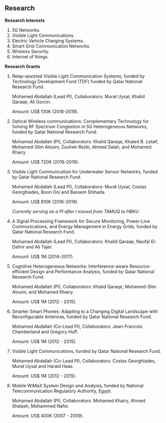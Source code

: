 Research
-

**Research Interests**

1. 5G Networks.
2. Visible Light Communications.
3. Electric Vehicle Charging Systems.
4. Smart Grid Communication Networks.
5. Wireless Security.
7. Internet of things. 


**Research Grants**


1.  Relay-assisted Visible Light Communication Systems, funded by Technology
    Development Fund (TDF) funded by Qatar National Research Fund.
    
    Mohamed Abdallah (Lead PI), Collaborators: Murat Uysal, Khalid
    Qaraqe, Ali Gorcin.

    Amount: US\$ 130K (2018-2019).

2.  Optical Wireless communications: Complementary Technology for
    Solving RF Spectrum Congestion in 5G Heterogeneous Networks,
    funded by Qatar National Research Fund.
    
    Mohamed Abdallah (PI), Collaborators: Khalid Qaraqe, Khaled B.
    Letaif, Mohamed-Slim Alouini, Zouheir Rezki, Ahmed Salah, and
    Mohamed Khairy. 
    
    Amount: US\$ 720K (2016-2019).

3.  Visible Light Communication for Underwater Sensor Networks,
    funded by Qatar National Research Fund.

    Mohamed Abdallah (Lead PI), Collaborators: Murat Uysal, Costas
    Georghiades, Boon Ooi and Bassem Shihada.

    Amount: US\$ 810K (2016-2019).

    *Currently serving as a PI after I moved from TAMUQ to HBKU*

4.  A Signal Processing Framework for Secure Monitoring, Power-Line
    Communications, and Energy Management in Energy Grids, funded by
    Qatar National Research Fund.

    Mohamed Abdallah (Lead PI), Collaborators: Khalid Qaraqe, Naofal
    El-Dahrir and Ali Tajer.

    Amount: US\$ 1M (2014-2017).

5.  Cognitive Heterogeneous Networks: Interference-aware
    Resource-efficient Design and Performance Analysis, funded by
    Qatar National Research Fund.

    Mohamed Abdallah (PI), Collaborators: Khalid Qaraqe,
    Mohamed-Slim Alouini, and Mohamed Khairy.

    Amount: US\$ 1M (2012 - 2015).
    
6.  Smarter Smart Phones: Adapting to a Changing Digital Landscape
    with Reconfigurable Antennas, funded by Qatar National Research
    Fund.

    Mohamed Abdallah (Co-Lead PI), Collaborators: Jean-Francois
    Chamberland and Gregory Huff.

    Amount: US\$ 1M (2012 - 2015).

7.  Visible Light Communications, funded by Qatar National Research
    Fund.

    Mohamed Abdallah (Co-Lead PI), Collaborators: Costas
    Georghiades, Murat Uysal and Harald Haas.

    Amount: US\$ 1M (2012 - 2015).

8.  Mobile WiMaX System Design and Analysis, funded by National
    Telecommunication Regulatory Authority, Egypt.

    Mohamed Abdallah (PI), Collaborators: Mohamed Khairy, Ahmed
    Shalash, Mohammed Nafie.

    Amount: US\$ 400K (2007 - 2009).
